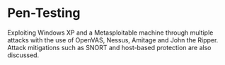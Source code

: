 # Pen-Testing

Exploiting Windows XP and a Metasploitable machine through multiple attacks with the use of OpenVAS, Nessus, Amitage and John the Ripper.
Attack mitigations such as SNORT and host-based protection are also discussed.
